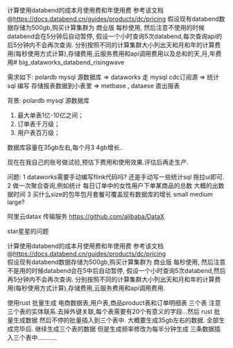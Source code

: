 计算使用databend的成本月使用费和年使用费 参考该文档 @https://docs.databend.cn/guides/products/dc/pricing
假设现有databend数据存储为500gb,购买计算集群为 商业版 每秒使用, 然后注意不使用的时候databend会在5分钟后自动暂停, 
假设一个小时查询5次databend,每次查询api的后5分钟内不会再次查询. 
分别按照不同的计算集群大小列出天和月和年的计算费用(每秒使用方式计算),存储费用,云服务费用和api调用费用以及总和的天,月,年费用# big_dataworks_databend_risingwave



需求如下:  polardb mysql 源数据库 => dataworks 走 mysql cdc订阅源 => 统计sql 编写 存储报表数据到小表里 => metbase , dataese 直出报表 

背景: 
polardb mysql 源数据库
1. 最大单表1亿-10亿之间；
2. 订单表千万级；
3. 用户表百万级；

数据库容量在35gb左右,每个月3 4gb增长..

现在在我自己的账号做试验,预估下费用和使用效果.评估后再走生产.

问题:
1 dataworks需要手动编写flink代码吗? 还是手动写一些统计sql 拖拉ui即可.
2 做一次聚合查询,例如统计 每日订单中的女性用户下单某商品的总数 大概的出数据时间
3 买什么size的包年包月套餐可覆盖现有数据库的增长 small  medium large?




阿里云datax 传输服务
https://github.com/alibaba/DataX

star星星的问题




计算使用databend的成本月使用费和年使用费 参考该文档
@https://docs.databend.cn/guides/products/dc/pricing   
假设现有databend数据存储为500gb,购买计算集群为 商业版 每秒使用,
然后注意不是用的时候databend会在5中后自动暂停,
假设一个小时查询5次databend,然后再5分钟内不会再次查询.
分别按照不同的计算集群大小列出天和月和年的计算费用(每秒使用方式计算),存储费用,云服务费用和api调用费用.





使用rust 批量生成 电商数据表,用户表,商品product表和订单明细表 三个表 注意三个表的实体联系.去掉外键关联,每个表需要有20个有意义的字段...然后 rust 批量生成数据 然后不停的批量插入到三个表中. 大概要生成35gb左右的数据. 全部生成完毕后.    继续生成三个表的数据 但是生成频率修改为每半分钟生成 三条数据插入三个表中...........
